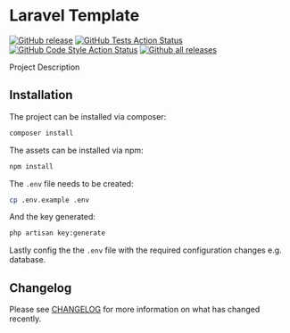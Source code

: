 # Laravel Template

[![GitHub release](https://img.shields.io/github/release/Genixma11/StarSite.svg)](https://GitHub.com/Genixma11/StarSite/releases/)
[![GitHub Tests Action Status](https://img.shields.io/github/workflow/status/Genixma11/StarSite/run-tests?label=tests)](https://github.com/Genixma11/StarSite/actions?query=workflow%3Arun-tests+branch%3Amain)
[![GitHub Code Style Action Status](https://img.shields.io/github/workflow/status/Genixma11/StarSite/Check%20&%20fix%20styling?label=code%20style)](https://github.com/Genixma11/StarSite/actions?query=workflow%3A"Check+%26+fix+styling"+branch%3Amain)
[![Github all releases](https://img.shields.io/github/downloads/Genixma11/StarSite/total.svg)](https://GitHub.com/Genixma11/StarSite/releases/)

Project Description

## Installation

The project can be installed via composer:

```sh
composer install
```

The assets can be installed via npm:

```sh
npm install
```

The `.env` file needs to be created:

```sh
cp .env.example .env
```

And the key generated:

```sh
php artisan key:generate
```

Lastly config the the `.env` file with the required configuration changes e.g. database.

## Changelog

Please see [CHANGELOG](CHANGELOG.md) for more information on what has changed recently.
